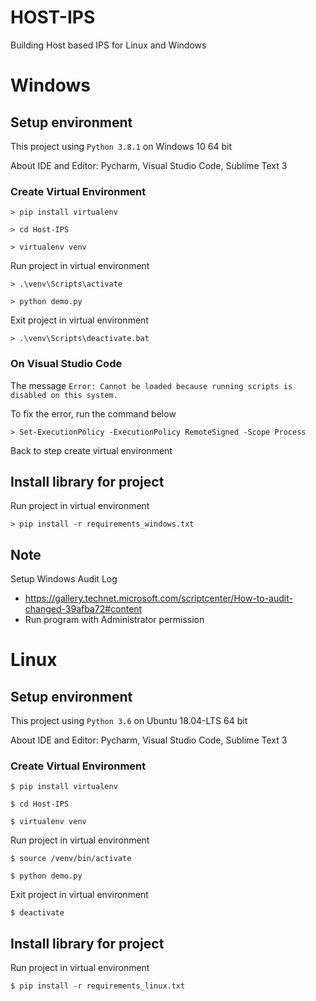 # HOST-IPS
Building Host based IPS for Linux and Windows
#
# Windows

## Setup environment
This project using `Python 3.8.1` on Windows 10 64 bit

About IDE and Editor: Pycharm, Visual Studio Code, Sublime Text 3

### Create Virtual Environment
`> pip install virtualenv`

`> cd Host-IPS`

`> virtualenv venv`

Run project in virtual environment

`> .\venv\Scripts\activate`

`> python demo.py`

Exit project in virtual environment

`> .\venv\Scripts\deactivate.bat`

### On Visual Studio Code

The message `Error: Cannot be loaded because running scripts is disabled on this system.`

To fix the error, run the command below

`> Set-ExecutionPolicy -ExecutionPolicy RemoteSigned -Scope Process`

Back to step create virtual environment

## Install library for project
Run project in virtual environment

`> pip install -r requirements_windows.txt`

## Note
Setup Windows Audit Log
* https://gallery.technet.microsoft.com/scriptcenter/How-to-audit-changed-39afba72#content
* Run program with Administrator permission

#
# Linux

## Setup environment
This project using `Python 3.6` on Ubuntu 18.04-LTS 64 bit

About IDE and Editor: Pycharm, Visual Studio Code, Sublime Text 3

### Create Virtual Environment
`$ pip install virtualenv`

`$ cd Host-IPS`

`$ virtualenv venv`

Run project in virtual environment

`$ source /venv/bin/activate`

`$ python demo.py`

Exit project in virtual environment

`$ deactivate`

## Install library for project
Run project in virtual environment

`$ pip install -r requirements_linux.txt`
